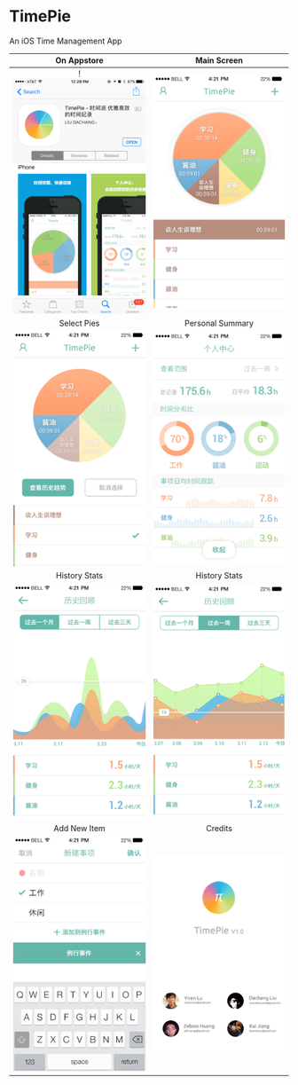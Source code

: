 TimePie
=======

An iOS Time Management App

On Appstore              |  Main Screen
:-------------------------:|:-------------------------:
!<img src="imgs/app_store.png" alt="" width="400">  |  <img src="imgs/TimePie_Index.png" alt="" width="400">
Select Pies | Personal Summary
<img src="imgs/TimePie_Detail.png" alt="" width="400"> |  <img src="imgs/TimePie_Personal.png" alt="" width="400">
History Stats|History Stats
<img src="imgs/Stats.png" alt="" width="400"> |  <img src="imgs/Stats_week.png" alt="" width="400">
Add New Item |Credits
<img src="imgs/TimePie_Add_New.png" alt="" width="400"> |<img src="imgs/dsads35.png" alt="" width="400"> 









